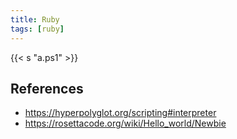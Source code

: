 ```yaml
---
title: Ruby
tags: [ruby]
---
```


{{< s "a.ps1" >}}

## References

- <https://hyperpolyglot.org/scripting#interpreter>
- <https://rosettacode.org/wiki/Hello_world/Newbie>
